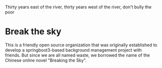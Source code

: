 Thirty years east of the river, thirty years west of the river, don't bully the poor

# Break the sky

This is a friendly open source organization that was originally established to develop a springboot3-based background management project with friends.
But since we are all named waste, we borrowed the name of the Chinese online novel "Breaking the Sky".

